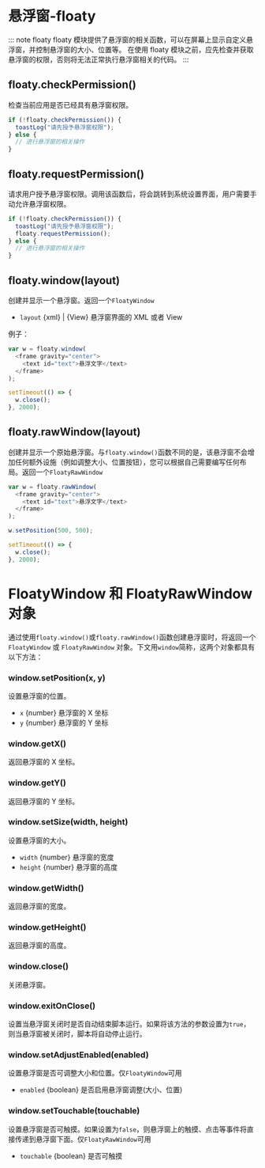 # 悬浮窗-floaty

<Badge type="tip" text="稳定" vertical="middle" />
::: note floaty
floaty 模块提供了悬浮窗的相关函数，可以在屏幕上显示自定义悬浮窗，并控制悬浮窗的大小、位置等。 
在使用 floaty 模块之前，应先检查并获取悬浮窗的权限，否则将无法正常执行悬浮窗相关的代码。
:::

## floaty.checkPermission()

<Badge type="tip" text="v4.2.17+" vertical="middle" />

检查当前应用是否已经具有悬浮窗权限。

```js
if (!floaty.checkPermission()) {
  toastLog("请先授予悬浮窗权限");
} else {
  // 进行悬浮窗的相关操作
}
```

## floaty.requestPermission()

<Badge type="tip" text="v4.2.17+" vertical="middle" />
请求用户授予悬浮窗权限。调用该函数后，将会跳转到系统设置界面，用户需要手动允许悬浮窗权限。

```js
if (!floaty.checkPermission()) {
  toastLog("请先授予悬浮窗权限");
  floaty.requestPermission();
} else {
  // 进行悬浮窗的相关操作
}
```

## floaty.window(layout)

创建并显示一个悬浮窗。返回一个`FloatyWindow`

- `layout` {xml} | {View} 悬浮窗界面的 XML 或者 View

例子：

```js
var w = floaty.window(
  <frame gravity="center">
    <text id="text">悬浮文字</text>
  </frame>
);

setTimeout(() => {
  w.close();
}, 2000);
```

## floaty.rawWindow(layout)

创建并显示一个原始悬浮窗。与`floaty.window()`函数不同的是，该悬浮窗不会增加任何额外设施（例如调整大小、位置按钮），您可以根据自己需要编写任何布局。返回一个`FloatyRawWindow`

```js
var w = floaty.rawWindow(
  <frame gravity="center">
    <text id="text">悬浮文字</text>
  </frame>
);

w.setPosition(500, 500);

setTimeout(() => {
  w.close();
}, 2000);
```

# FloatyWindow 和 FloatyRawWindow 对象

通过使用`floaty.window()`或`floaty.rawWindow()`函数创建悬浮窗时，将返回一个 `FloatyWindow` 或 `FloatyRawWindow` 对象。下文用`window`简称，这两个对象都具有以下方法：

### window.setPosition(x, y)

设置悬浮窗的位置。

- `x` {number} 悬浮窗的 X 坐标
- `y` {number} 悬浮窗的 Y 坐标

### window.getX()

返回悬浮窗的 X 坐标。

### window.getY()

返回悬浮窗的 Y 坐标。

### window.setSize(width, height)

设置悬浮窗的大小。

- `width` {number} 悬浮窗的宽度
- `height` {number} 悬浮窗的高度

### window.getWidth()

返回悬浮窗的宽度。

### window.getHeight()

返回悬浮窗的高度。

### window.close()

关闭悬浮窗。

### window.exitOnClose()

设置当悬浮窗关闭时是否自动结束脚本运行。如果将该方法的参数设置为`true`，则当悬浮窗被关闭时，脚本将自动停止运行。

### window.setAdjustEnabled(enabled)

设置悬浮窗是否可调整大小和位置。仅`FloatyWindow`可用

- `enabled` {boolean} 是否启用悬浮窗调整(大小、位置)

### window.setTouchable(touchable)

设置悬浮窗是否可触摸。如果设置为`false`，则悬浮窗上的触摸、点击等事件将直接传递到悬浮窗下面。仅`FloatyRawWindow`可用

- `touchable` {boolean} 是否可触摸
